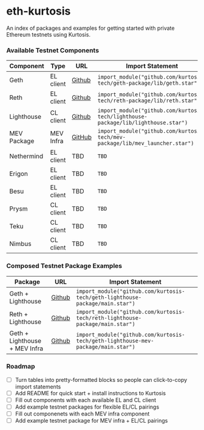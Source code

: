 # eth-kurtosis

An index of packages and examples for getting started with private Ethereum testnets using Kurtosis.

### Available Testnet Components

| Component | Type | URL | Import Statement |
| --- | --- | --- | --- |
| Geth | EL client | [Github](https://github.com/kurtosis-tech/geth-package) | `import_module("github.com/kurtosis-tech/geth-package/lib/geth.star")` |
| Reth | EL client | [Github](https://github.com/kurtosis-tech/reth-package) | `import_module("github.com/kurtosis-tech/reth-package/lib/reth.star")` |
| Lighthouse | CL client | [Github](https://github.com/kurtosis-tech/lighthouse-package) | `import_module("github.com/kurtosis-tech/lighthouse-package/lib/lighthouse.star")` |
| MEV Package | MEV Infra | [GitHub](https://github.com/kurtosis-tech/mev-package) | `import_module("github.com/kurtosis-tech/mev-package/lib/mev_launcher.star")` |
| Nethermind | EL client | TBD | `TBD` |
| Erigon | EL client | TBD | `TBD` |
| Besu | EL client | TBD | `TBD` |
| Prysm | CL client | TBD | `TBD` |
| Teku | CL client | TBD | `TBD` |
| Nimbus | CL client | TBD | `TBD` |

### Composed Testnet Package Examples

| Package | URL | Import Statement |
| --- | --- | --- |
| Geth + Lighthouse | [Github](https://github.com/kurtosis-tech/geth-lighthouse-package) | `import_module("github.com/kurtosis-tech/geth-lighthouse-package/main.star")` |
| Reth + Lighthouse | [Github](https://github.com/kurtosis-tech/reth-lighthouse-package) | `import_module("github.com/kurtosis-tech/reth-lighthouse-package/main.star")` |
| Geth + Lighthouse + MEV Infra | [Github](https://github.com/kurtosis-tech/geth-lighthouse-mev-package) |  `import_module("github.com/kurtosis-tech/geth-lighthouse-mev-package/main.star")`

### Roadmap

- [ ] Turn tables into pretty-formatted blocks so people can click-to-copy import statements
- [ ] Add README for quick start + install instructions to Kurtosis
- [ ] Fill out components with each available EL and CL client
- [ ] Add example testnet packages for flexible EL/CL pairings
- [ ] Fill out componenets with each MEV infra component
- [ ] Add example testnet package for MEV infra + EL/CL pairings
